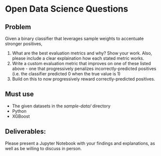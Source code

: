 # Open Data Science Questions

## Problem
Given a binary classifier that leverages sample weights to accentuate stronger positives, 
1. What are the best evaluation metrics and why? Show your work. Also, please include a clear explaination how each stated metric works. 
2. Write a custom evaluation metric that improves on one of these listed above - one that progressively penalizes incorrectly-predicted positives (i.e. the classifier predicted 0 when the true value is 1)
3. Build on this to now progressively reward correctly-predicted positives.

## Must use
* The given datasets in the _sample-data/_ directory
* Python
* XGBoost

## Deliverables:
Please present a Jupyter Notebook with your findings and explanations, as well as be willing to discuss in person. 
